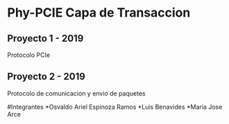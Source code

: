 # Phy-PCIE Capa de Transaccion

## Proyecto 1 - 2019
Protocolo PCIe

## Proyecto 2 - 2019
Protocolo de comunicacion y envio de paquetes

#Integrantes
*Osvaldo Ariel Espinoza Ramos
*Luis Benavides
*Maria Jose Arce